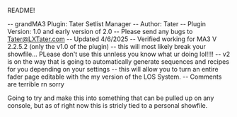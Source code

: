 README! 

-- grandMA3 Plugin: Tater Setlist Manager
-- Author: Tater
-- Plugin Version: 1.0 and early version  of 2.0
-- Please send any bugs to Tater@LXTater.com
-- Updated 4/6/2025
-- Verified working for MA3 V 2.2.5.2 (only the v1.0 of the plugin)
-- this will most likely break your showfile... PLease don't use this unnless you know what ur doing lol!!!!
-- v2 is on the way that is going to automatically generate sequences and recipes for you depending on your settings
-- this will allow you to turn an entire fader page editable with the my version of the LOS System.
-- Comments are terrible rn sorry

Going to try and make this into something that can be pulled up on any console, but as of right now this is stricly tied to a personal showfile.
